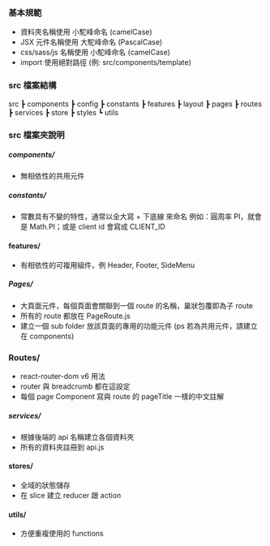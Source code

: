 ### 基本規範

- 資料夾名稱使用 小駝峰命名 (camelCase)
- JSX 元件名稱使用 大駝峰命名 (PascalCase)
- css/sass/js 名稱使用 小駝峰命名 (camelCase)
- import 使用絕對路徑 (例: src/components/template)

### src 檔案結構

src
┣ components
┣ config
┣ constants
┣ features
┣ layout
┣ pages
┣ routes
┣ services
┣ store
┣ styles
┗ utils

### src 檔案夾說明

##### components/

- 無相依性的共用元件

##### constants/

- 常數具有不變的特性，通常以全大寫 + 下底線 來命名
  例如：圓周率 PI，就會是 Math.PI；或是 client id 會寫成 CLIENT_ID

#### features/

- 有相依性的可複用組件，例 Header, Footer, SideMenu

##### Pages/

- 大頁面元件，每個頁面會關聯到一個 route 的名稱，巢狀包覆即為子 route
- 所有的 route 都放在 PageRoute.js
- 建立一個 sub folder 放該頁面的專用的功能元件
  (ps 若為共用元件，請建立在 components)

### Routes/

- react-router-dom v6 用法
- router 與 breadcrumb 都在這設定
- 每個 page Component 寫與 route 的 pageTitle 一樣的中文註解

##### services/

- 根據後端的 api 名稱建立各個資料夾
- 所有的資料夾註冊到 api.js

#### stores/

- 全域的狀態儲存
- 在 slice 建立 reducer 跟 action

#### utils/

- 方便重複使用的 functions

 <!-- 參考
  https://engineering.udacity.com/react-folder-structure-for-enterprise-level-applications-f8384eff162b
 -->
